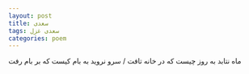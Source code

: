 ```yaml
---
layout: post
title: سعدی
tags: سعدی غزل
categories: poem
---
```


ماه نتابد به روز چیست که در خانه تافت / سرو نروید به بام کیست که بر بام رفت
